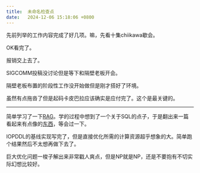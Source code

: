 ```yaml
---
title:  未命名检查点
date:   2024-12-06 15:18:06 +0800
---
```


先前列举的工作内容完成了好几项。嘛，先看十集chiikawa歇会。

OK看完了。

报销交上去了。

SIGCOMM投稿没讨论但是等下和隔壁老板开会。

隔壁老板布置的阶段性工作没开始做但是刚才搭好了环境。

虽然有点拖沓了但是起码卡皮巴拉应该确实是应付完了。这个是最关键的。

----

简单学习了一下[RAG]。学的过程中想到了一个关于SQL的点子，于是翻出来一篇看起来有点像的[东西](https://arxiv.org/abs/2407.08273v1)，等会过一下。

[RAG]: https://aws.amazon.com/what-is/retrieval-augmented-generation/

IOPDDL的基线实现写完了，但是直接优化所需的计算资源超乎想象的大。简单跑个结果然后不太想再做下去了。

巨大优化问题一梭子解出来非常戳人爽点，但是NP就是NP，还是不要抱有不切实际幻想比较好。
